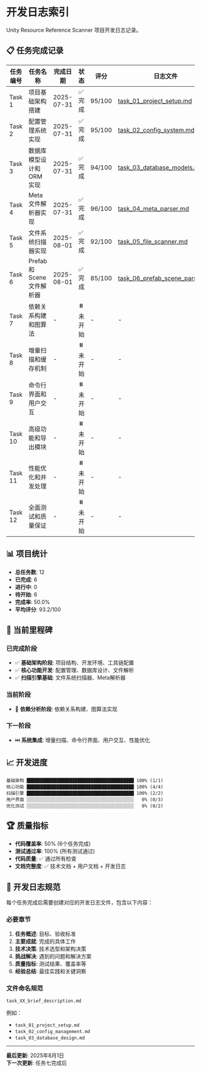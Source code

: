 # 开发日志索引

Unity Resource Reference Scanner 项目开发日志记录。

## 📋 任务完成记录

| 任务编号 | 任务名称 | 完成日期 | 状态 | 评分 | 日志文件 |
|---------|---------|----------|------|------|----------|
| Task 1 | 项目基础架构搭建 | 2025-07-31 | ✅ 完成 | 95/100 | [task_01_project_setup.md](./task_01_project_setup.md) |
| Task 2 | 配置管理系统实现 | 2025-07-31 | ✅ 完成 | 95/100 | [task_02_config_system.md](./task_02_config_system.md) |
| Task 3 | 数据库模型设计和ORM实现 | 2025-07-31 | ✅ 完成 | 94/100 | [task_03_database_models.md](./task_03_database_models.md) |
| Task 4 | Meta文件解析器实现 | 2025-07-31 | ✅ 完成 | 96/100 | [task_04_meta_parser.md](./task_04_meta_parser.md) |
| Task 5 | 文件系统扫描器实现 | 2025-08-01 | ✅ 完成 | 92/100 | [task_05_file_scanner.md](./task_05_file_scanner.md) |
| Task 6 | Prefab和Scene文件解析器 | 2025-08-01 | ✅ 完成 | 85/100 | [task_06_prefab_scene_parser.md](./task_06_prefab_scene_parser.md) |
| Task 7 | 依赖关系构建和图算法 | - | ⏸️ 未开始 | - | - |
| Task 8 | 增量扫描和缓存机制 | - | ⏸️ 未开始 | - | - |
| Task 9 | 命令行界面和用户交互 | - | ⏸️ 未开始 | - | - |
| Task 10 | 高级功能和导出模块 | - | ⏸️ 未开始 | - | - |
| Task 11 | 性能优化和并发处理 | - | ⏸️ 未开始 | - | - |
| Task 12 | 全面测试和质量保证 | - | ⏸️ 未开始 | - | - |

## 📊 项目统计

- **总任务数**: 12
- **已完成**: 6
- **进行中**: 0  
- **待开始**: 6
- **完成率**: 50.0%
- **平均评分**: 93.2/100

## 🎯 当前里程碑

### 已完成阶段
- ✅ **基础架构阶段**: 项目结构、开发环境、工具链配置
- ✅ **核心功能开发**: 配置管理、数据库设计、文件解析
- ✅ **扫描引擎基础**: 文件系统扫描器、Meta解析器

### 当前阶段
- 🔄 **依赖分析阶段**: 依赖关系构建、图算法实现

### 下一阶段
- ⏭️ **系统集成**: 增量扫描、命令行界面、用户交互、性能优化

## 📈 开发进度

```
基础架构 ████████████████████████████████████████ 100% (1/1)
核心功能 ████████████████████████████████████████ 100% (4/4)  
扫描引擎 ████████████████████████████████████████ 100% (2/2)
用户界面 ░░░░░░░░░░░░░░░░░░░░░░░░░░░░░░░░░░░░░░░░   0% (0/3)
优化测试 ░░░░░░░░░░░░░░░░░░░░░░░░░░░░░░░░░░░░░░░░   0% (0/2)
```

## 🏆 质量指标

- **代码覆盖率**: 50% (6个任务完成)
- **测试通过率**: 100% (所有测试通过)
- **代码质量**: ✅ 通过所有检查
- **文档完整度**: ✅ 技术文档 + 用户文档 + 开发日志

## 📝 开发日志规范

每个任务完成后需要创建对应的开发日志文件，包含以下内容：

### 必要章节
1. **任务概述**: 目标、验收标准
2. **主要成就**: 完成的具体工作
3. **技术决策**: 技术选型和架构决策
4. **挑战解决**: 遇到的问题和解决方案
5. **质量指标**: 测试结果、覆盖率等
6. **经验总结**: 最佳实践和关键洞察

### 文件命名规范
`task_XX_brief_description.md`

例如：
- `task_01_project_setup.md`
- `task_02_config_management.md`
- `task_03_database_design.md`

---

**最后更新**: 2025年8月1日  
**下一次更新**: 任务七完成后
